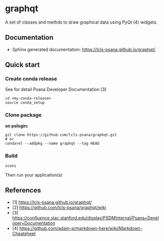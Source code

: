# graphqt
A set of classes and methds to draw graphical data using PyQt (4) widgets.

## Documentation
- Sphinx generated documentation: https://lcls-psana.github.io/graphqt/
<!--- - GitHub Pages: https://github.com/lcls-psana/graphqt/wiki --->

## Quick start
### Create conda release
See for detail Psana Developer Documentation [3] 
```
cd <my-conda-release>
source conda_setup
```

### Clone package
**on pslogin:**
```
git clone https://github.com/lcls-psana/graphqt.git
# or 
condarel --addpkg --name graphqt --tag HEAD
```
### Build 
```
scons
```
Then run your application(s)

## References
- [1] https://lcls-psana.github.io/graphqt/
- [2] https://github.com/lcls-psana/graphqt/wiki
- [3] https://confluence.slac.stanford.edu/display/PSDMInternal/Psana+Developer+Documentation
- [4] https://github.com/adam-p/markdown-here/wiki/Markdown-Cheatsheet

